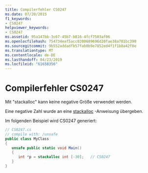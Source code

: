 ```yaml
---
title: Compilerfehler CS0247
ms.date: 07/20/2015
f1_keywords:
- CS0247
helpviewer_keywords:
- CS0247
ms.assetid: 95a147bb-3c67-45b7-b816-4fcf7503af06
ms.openlocfilehash: 754734eaf5acc0200689696d20fae38a781bc390
ms.sourcegitcommit: 9b552addadfb57fab0b9e7852ed4f1f1b8a42f8e
ms.translationtype: MT
ms.contentlocale: de-DE
ms.lasthandoff: 04/23/2019
ms.locfileid: "61658356"
---
```

# <a name="compiler-error-cs0247"></a>Compilerfehler CS0247
Mit "stackalloc" kann keine negative Größe verwendet werden.  
  
 Eine negative Zahl wurde an eine [stackalloc](../../csharp/language-reference/keywords/stackalloc.md) -Anweisung übergeben.  
  
 Im folgenden Beispiel wird CS0247 generiert:  
  
```csharp  
// CS0247.cs  
// compile with: /unsafe  
public class MyClass  
{  
   unsafe public static void Main()  
   {  
      int *p = stackalloc int [-30];   // CS0247  
   }  
}  
```
